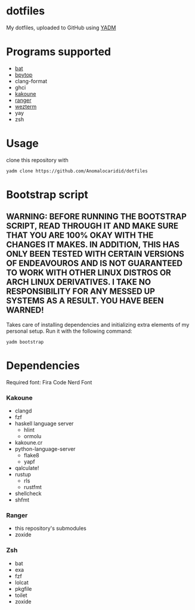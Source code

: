 # dotfiles
My dotfiles, uploaded to GitHub using [YADM](https://yadm.io)

# Programs supported
* [bat](https://github.com/sharkdp/bat)
* [bpytop](https://github.com/aristocratos/bpytop)
* clang-format
* ghci
* [kakoune](https://github.com/mawww/kakoune)
* [ranger](https://github.com/ranger/ranger)
* [wezterm](https://github.com/wez/wezterm)
* yay
* zsh

# Usage
clone this repository with

`yadm clone https://github.com/Anomalocaridid/dotfiles`

# Bootstrap script
## WARNING: BEFORE RUNNING THE BOOTSTRAP SCRIPT, READ THROUGH IT AND MAKE SURE THAT YOU ARE 100% OKAY WITH THE CHANGES IT MAKES. IN ADDITION, THIS HAS ONLY BEEN TESTED WITH CERTAIN VERSIONS OF ENDEAVOUROS AND IS NOT GUARANTEED TO WORK WITH OTHER LINUX DISTROS OR ARCH LINUX DERIVATIVES. I TAKE NO RESPONSIBILITY FOR ANY MESSED UP SYSTEMS AS A RESULT. YOU HAVE BEEN WARNED!

Takes care of installing dependencies and initializing extra elements of my personal setup. Run it with the following command:

`yadm bootstrap`

# Dependencies
Required font: Fira Code Nerd Font

### Kakoune
* clangd
* fzf
* haskell language server
	* hlint
	* ormolu
* kakoune.cr
* python-language-server
    * flake8
    * yapf
* qalculate!
* rustup
    * rls
    * rustfmt
* shellcheck
* shfmt

### Ranger
* this repository's submodules
* zoxide

### Zsh
* bat
* exa
* fzf
* lolcat
* pkgfile
* toilet
* zoxide
